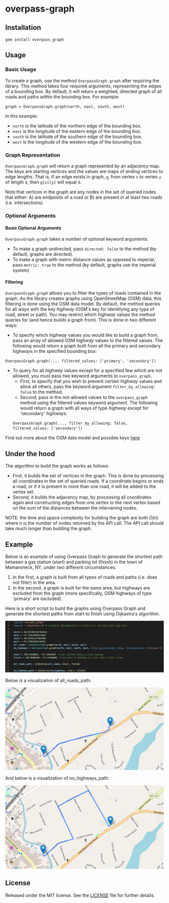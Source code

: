 # overpass-graph

## Installation
```
gem install overpass_graph
```
## Usage
### Basic Usage
To create a graph, use the method `OverpassGraph.graph` after requiring the library.
This method takes four required arguments, representing the edges of a bounding box. By default, it will return a weighted, directed graph of all roads and paths within the bounding box.
For example:
```
graph = OverpassGraph.graph(north, east, south, west)
```
In this example:
* `north` is the latitude of the northern edge of the bounding box.
* `east` is the longitude of the eastern edge of the bounding box.
* `south` is the latitude of the southern edge of the bounding box.
* `west` is the longitude of the western edge of the bounding box.

### Graph Representation
`OverpassGraph.graph` will return a graph represented by an adjacency map. The keys are starting vertices and the values are maps of ending vertices to edge lengths. That is, if an edge exists in graph, `g`, from vertex `x` to vertex `y` of length `d`, then `g[x][y]` will equal `d`.

Note that vertices in the graph are any nodes in the set of queried nodes that either: A) are endpoints of a road or B) are present in at least two roads (i.e. intersections).

### Optional Arguments
#### Basic Optional Arguments
`OverpassGraph.graph` takes a number of optional keyword arguments. 
* To make a graph undirected, pass `directed: false` to the method (by default, graphs are directed).
* To make a graph with metric distance values as opposed to imperial, pass `metric: true` to the method (by default, graphs use the imperial system)

#### Filtering
`OverpassGraph.graph` allows you to filter the types of roads contained in the graph. As the library creates graphs using OpenStreetMap (OSM) data, this filtering is done using the OSM data model. By default, the method queries for all *ways* with the key *highway* (OSM's key for identifying any type of road, street or path). You may restrict which *highway* values the method queries for (and hence builds a graph from). This is done in two different ways:
* To specify which *highway* values you would like to build a graph from, pass an array of allowed OSM *highway* values to the filtered values. The following would return a graph built from all the primary and secondary *highway*s in the specified bounding box: 
```
OverpassGraph.graph(..., filtered_values: ['primary', 'secondary'])
```
* To query for all *highway* values except for a specified few which are not allowed, you must pass two keyword arguments to `overpass_graph`. 
    * First, to specify that you wish to prevent certain *highway* values and allow all others, pass the keyword argument `filter_by_allowing: false` to the method. 
    * Second, pass in the not-allowed values to the `overpass_graph` method using the filtered values keyword argument. The following would return a graph with all ways of type *highway* except for 'secondary' *highway*s: 
    ```
    OverpassGraph.graph(..., filter_by_allowing: false, filtered_values: ['secondary'])
    ```

Find out more about the OSM data model and possible keys [here](https://wiki.openstreetmap.org/wiki/Key:highway)

## Under the hood
The algorithm to build the graph works as follows:
* First, it builds the set of vertices in the graph. This is done by processing all coordinates in the set of queried roads. If a coordinate begins or ends a road, or if it is present in more than one road, it will be added to the vertex set.
* Second, it builds the adjacency map, by processing all coordinates again and constructing edges from one vertex to the next vertex based on the sum of the distances between the intervening nodes.

NOTE: the time and space complexity for building the graph are both *O(n)* where *n* is the number of nodes returned by the API call. The API call should take much longer than building the graph.

## Example
Below is an example of using Overpass Graph to generate the shortest path between a gas station (start) and parking lot (finish) in the town of Mamaroneck, NY, under two different circumstances.
1. In the first, a graph is built from all types of roads and paths (i.e. does not filter) in the area.
2. In the second, a graph is built for the same area, but highways are excluded from the graph (more specifically, OSM highways of type 'primary' are excluded).

Here is a short script to build the graphs using Overpass Graph and generate the shortest paths from start to finish using Dijkastra's algorithm.

![script to build graphs](example/script.png)

Below is a visualization of all_roads_path:

![path from start to finish that takes a state highway](example/all_roads_path.png)

And below is a visualization of no_highways_path:

![path from start to finish that takes no highways](example/no_highways_path.png)

## License
Released under the MIT license. See the [LICENSE](https://github.com/samlawhon/overpass-graph/blob/master/LICENSE.txt) file for further details.
